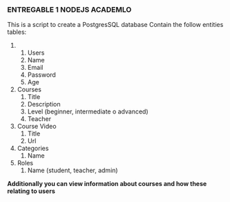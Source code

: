 ### ENTREGABLE 1 NODEJS ACADEMLO

This is a script to create a PostgresSQL database
Contain the follow entities tables:
1.  1. Users
    1. Name
    2. Email
    3. Password
    4. Age
2. Courses
    1. Title
    2. Description
    3. Level (beginner, intermediate o advanced)
    4. Teacher
3. Course Video
    1. Title
    2. Url
4. Categories
    1. Name
5. Roles
    1. Name (student, teacher, admin)



**Additionally you can view information about courses and how these relating to users**